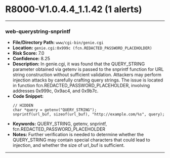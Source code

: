 # R8000-V1.0.4.4_1.1.42 (1 alerts)

---

### web-querystring-snprintf

- **File/Directory Path:** `www/cgi-bin/genie.cgi`
- **Location:** `genie.cgi:0x999c (fcn.REDACTED_PASSWORD_PLACEHOLDER)`
- **Risk Score:** 7.0
- **Confidence:** 8.25
- **Description:** In genie.cgi, it was found that the QUERY_STRING parameter obtained via getenv is passed to the snprintf function for URL string construction without sufficient validation. Attackers may perform injection attacks by carefully crafting query strings. The issue is located in function fcn.REDACTED_PASSWORD_PLACEHOLDER, involving addresses 0x999c, 0x9ac4, and 0x9b7c.
- **Code Snippet:**
  ```
  // HIDDEN
  char *query = getenv("QUERY_STRING");
  snprintf(url_buf, sizeof(url_buf), "http://example.com/%s", query);
  ```
- **Keywords:** QUERY_STRING, getenv, snprintf, fcn.REDACTED_PASSWORD_PLACEHOLDER
- **Notes:** Further verification is needed to determine whether the QUERY_STRING may contain special characters that could lead to injection, and whether the size of url_buf is sufficient.

---
